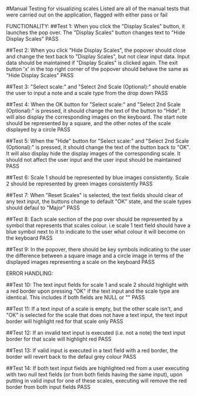 #Manual Testing for visualizing scales
Listed are all of the manual tests that were carried out on the application, flagged with either
pass or fail


FUNCTIONALITY:
##Test 1:
When you click the "Display Scales" button, it launches the pop over. The "Display Scales" button changes text to
"Hide Display Scales"
PASS

##Test 2:
When you click "Hide Display Scales", the popover should close and change the text back to "Display Scales",
 but not clear input data. Input data should be maintained if "Display Scales" is clicked again. The exit button 'x'
 in the top right corner of the popover should behave the same as "Hide Display Scales"
 PASS

##Test 3:
"Select scale:" and "Select 2nd Scale (Optional):" should enable the user to input a note and a scale type from the drop
down
PASS

##Test 4:
When the OK button for "Select scale:" and "Select 2nd Scale (Optional):" is pressed, it should change the text of
the button to "Hide". It will also display the corresponding images on the keyboard. The start note should be
represented by a square, and the other notes of the scale displayed by a circle
PASS

##Test 5:
When the "Hide" button for "Select scale:" and "Select 2nd Scale (Optional):" is pressed, it should change the text of
the button back to "OK". It will also display hide the display images of the corresponding scale. It should not
affect the user input and the user input should be maintained
PASS

##Test 6:
Scale 1 should be represented by blue images consistently. Scale 2 should be represented by green images consistently
PASS

##Test 7:
When "Reset Scales" is selected, the text fields should clear of any text input, the buttons change to default "OK"
state, and the scale types should defaul to "Major"
PASS

##Test 8:
Each scale section of the pop over should be represented by a symbol that represents that scales colour. i.e
scale 1 text field should have a blue symbol next to it to indicate to the user what colour it will become on the
keyboard
PASS

##Test 9:
In the popover, there should be key symbols indicating to the user the difference between a square image and a circle
image in terms of the displayed images representing a scale on the keyboard
PASS



ERROR HANDLING:

##Test 10:
The text input fields for scale 1 and scale 2 should highlight with a red border upon pressing "OK" if the text input
and the scale type are identical. This includes if both fields are NULL or ""
PASS

##Test 11:
If a text input of a scale is empty, but the other scale isn't, and "OK" is selected for the scale that does not
have a text input, the text input border will highlight red for that scale only
PASS

##Test 12:
If an invalid text input is executed (i.e. not a note) the text input border for that scale will highlight red
PASS

##Test 13:
If valid input is executed in a text field with a red border, the border will revert back to the defaul grey colour
PASS

##Test 14:
If both text input fields are highlighted red from a user executing with two null text fields (or from both fields
having the same input), upon putting in valid input for one of these scales, executing will remove the red border
from both input fields
PASS



